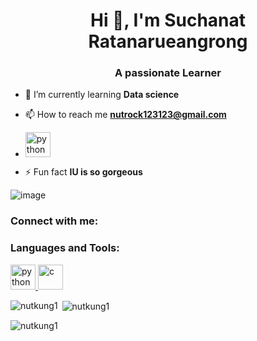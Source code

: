 <h1 align="center">Hi 👋, I'm Suchanat Ratanarueangrong</h1>
<h3 align="center">A passionate Learner</h3>


- 🌱 I’m currently learning **Data science**

- 📫 How to reach me **nutrock123123@gmail.com**

- <a><img src="https://cdn-icons.flaticon.com/png/512/1903/premium/1903172.png?token=exp=1644811220~hmac=a64995601d9eedbf2bf16e5b3877dbcc" alt="python" width="40" height="40"/> </a>

- ⚡ Fun fact **IU is so gorgeous**


![image](https://user-images.githubusercontent.com/78488006/153793905-ad6515b4-6669-4e7e-b5a4-be25022c3b09.png)

<h3 align="left">Connect with me:</h3>
<p align="left">
</p>

<h3 align="left">Languages and Tools:</h3>
<p align="left"> <a href="https://www.blender.org/" target="_blank" rel="noreferrer"> <a href="https://www.python.org" target="_blank" rel="noreferrer"> 
<img src="https://cdn-icons-png.flaticon.com/512/5968/5968350.png" alt="python" width="40" height="40"/> </a><a href="https://www.cprogramming.com/" target="_blank" rel="noreferrer"> <img src="https://cdn-icons.flaticon.com/png/512/3665/premium/3665923.png?token=exp=1644809090~hmac=e21abc1dfd9b86e7e593e3337a463af9" alt="c" width="40" height="40"/> </a>

<p><img align="left" src="https://github-readme-stats.vercel.app/api/top-langs?username=nutkung1&show_icons=true&locale=en&layout=compact" alt="nutkung1" /></p>

<p>&nbsp;<img align="center" src="https://github-readme-stats.vercel.app/api?username=nutkung1&show_icons=true&locale=en" alt="nutkung1" /></p>

<p><img align="center" src="https://github-readme-streak-stats.herokuapp.com/?user=nutkung1&" alt="nutkung1" /></p>
